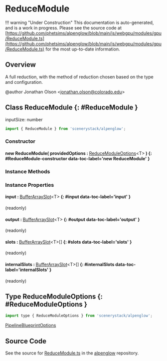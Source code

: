 # ReduceModule

!!! warning "Under Construction"
    This documentation is auto-generated, and is a work in progress. Please see the source code at
    [https://github.com/phetsims/alpenglow/blob/main/js/webgpu/modules/gpu/ReduceModule.ts](https://github.com/phetsims/alpenglow/blob/main/js/webgpu/modules/gpu/ReduceModule.ts) for the most up-to-date information.

## Overview

A full reduction, with the method of reduction chosen based on the type and configuration.

@author Jonathan Olson &lt;jonathan.olson@colorado.edu&gt;

## Class ReduceModule {: #ReduceModule }


inputSize: number

```js
import { ReduceModule } from 'scenerystack/alpenglow';
```
### Constructor

#### new ReduceModule( providedOptions : <span style="font-weight: 400;">[ReduceModuleOptions](../alpenglow/ReduceModule.md#ReduceModuleOptions)&lt;T&gt;</span> ) {: #ReduceModule-constructor data-toc-label='new ReduceModule' }

### Instance Methods



### Instance Properties

#### input : <span style="font-weight: 400;">[BufferArraySlot](../alpenglow/BufferArraySlot.md)&lt;T&gt;</span> {: #input data-toc-label='input' }

(readonly)

#### output : <span style="font-weight: 400;">[BufferArraySlot](../alpenglow/BufferArraySlot.md)&lt;T&gt;</span> {: #output data-toc-label='output' }

(readonly)

#### slots : <span style="font-weight: 400;">[BufferArraySlot](../alpenglow/BufferArraySlot.md)&lt;T&gt;[]</span> {: #slots data-toc-label='slots' }

(readonly)

#### internalSlots : <span style="font-weight: 400;">[BufferArraySlot](../alpenglow/BufferArraySlot.md)&lt;T&gt;[]</span> {: #internalSlots data-toc-label='internalSlots' }

(readonly)



## Type ReduceModuleOptions {: #ReduceModuleOptions }


```js
import type { ReduceModuleOptions } from 'scenerystack/alpenglow';
```


[PipelineBlueprintOptions](../alpenglow/PipelineBlueprint.md#PipelineBlueprintOptions)



## Source Code

See the source for [ReduceModule.ts](https://github.com/phetsims/alpenglow/blob/main/js/webgpu/modules/gpu/ReduceModule.ts) in the [alpenglow](https://github.com/phetsims/alpenglow) repository.
